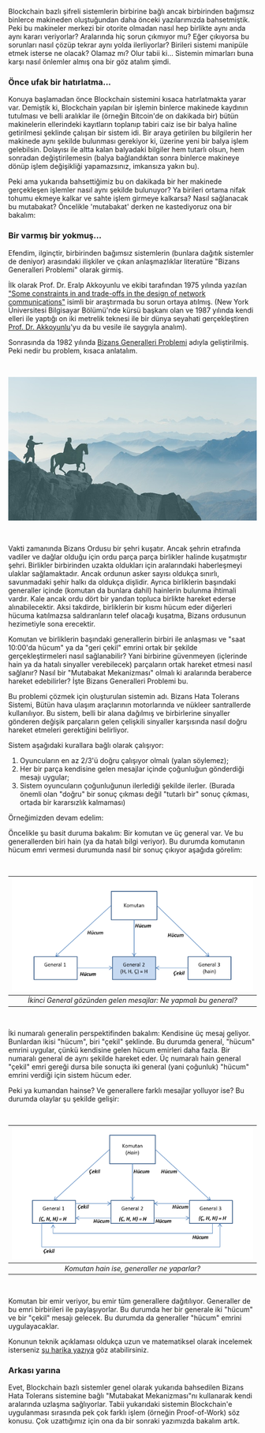 


Blockchain bazlı şifreli sistemlerin birbirine bağlı ancak birbirinden bağımsız binlerce makineden oluştuğundan daha önceki yazılarımızda bahsetmiştik. Peki bu makineler merkezi bir otorite olmadan nasıl hep birlikte aynı anda aynı kararı veriyorlar? Aralarında hiç sorun çıkmıyor mu? Eğer çıkıyorsa bu sorunları nasıl çözüp tekrar aynı yolda ilerliyorlar? Birileri sistemi manipüle etmek isterse ne olacak? Olamaz mı? Olur tabii ki... Sistemin mimarları buna karşı nasıl önlemler almış ona bir göz atalım şimdi. 

### Önce ufak bir hatırlatma... 


Konuya başlamadan önce Blockchain sistemini kısaca hatırlatmakta yarar var. Demiştik ki, Blockchain yapılan bir işlemin binlerce makinede kaydının tutulması ve belli aralıklar ile (örneğin Bitcoin'de on dakikada bir) bütün makinelerin ellerindeki kayıtların toplanıp tabiri caiz ise bir balya haline getirilmesi şeklinde çalışan bir sistem idi. Bir araya getirilen bu bilgilerin her makinede aynı şekilde bulunması gerekiyor ki, üzerine yeni bir balya işlem gelebilsin. Dolayısı ile altta kalan balyadaki bilgiler hem tutarlı olsun, hem sonradan değiştirilemesin (balya bağlandıktan sonra binlerce makineye dönüp işlem değişikliği yapamazsınız, imkansıza yakın bu). 

Peki ama yukarıda bahsettiğimiz bu on dakikada bir her makinede gerçekleşen işlemler nasıl aynı şekilde bulunuyor? Ya birileri ortama nifak tohumu ekmeye kalkar ve sahte işlem girmeye kalkarsa? Nasıl sağlanacak bu mutabakat? Öncelikle 'mutabakat' derken ne kastediyoruz ona bir bakalım: 

### Bir varmış bir yokmuş...

Efendim, ilginçtir, birbirinden bağımsız sistemlerin (bunlara dağıtık sistemler de deniyor) arasındaki ilişkiler ve çıkan anlaşmazlıklar literatüre "Bizans Generalleri Problemi" olarak girmiş. 

İlk olarak  Prof. Dr. Eralp Akkoyunlu ve ekibi tarafından 1975 yılında yazılan ["Some constraints in and trade-offs in the design of network communications"](http://hydra.infosys.tuwien.ac.at/teaching/courses/AdvancedDistributedSystems/download/1975_Akkoyunlu,%20Ekanadham,%20Huber_Some%20constraints%20and%20tradeoffs%20in%20the%20design%20of%20network%20communications.pdf) isimli bir araştırmada bu sorun ortaya atılmış. (New York Üniversitesi Bilgisayar Bölümü'nde kürsü başkanı olan ve 1987 yılında kendi elleri ile yaptığı on iki metrelik teknesi ile bir dünya seyahati gerçekleştiren [Prof. Dr. Akkoyunlu](http://www.wiki-zero.co/index.php?q=aHR0cHM6Ly90ci53aWtpcGVkaWEub3JnL3dpa2kvRXJhbHBfQWtrb3l1bmx1)'yu da bu vesile ile saygıyla analım). 

Sonrasında da 1982 yılında [Bizans Generalleri Problemi](https://www.microsoft.com/en-us/research/publication/byzantine-generals-problem/) adıyla geliştirilmiş. Peki nedir bu problem, kısaca anlatalım. 

&nbsp;

![bizans-generalleri.jpg](/assets/bizans-generalleri.jpg)

&nbsp;

Vakti zamanında Bizans Ordusu bir şehri kuşatır. Ancak şehrin etrafında vadiler ve dağlar olduğu için ordu parça parça birlikler halinde kuşatmıştır şehri. Birlikler birbirinden uzakta oldukları için aralarındaki haberleşmeyi ulaklar sağlamaktadır. Ancak ordunun asker sayısı oldukça sınırlı, savunmadaki şehir halkı da oldukça dişlidir. Ayrıca birliklerin başındaki generaller içinde (komutan da bunlara dahil) hainlerin bulunma ihtimali vardır. Kale ancak ordu dört bir yandan topluca birlikte hareket ederse alınabilecektir. Aksi takdirde, birliklerin bir kısmı hücum eder diğerleri hücuma katılmazsa saldıranların telef olacağı kuşatma, Bizans ordusunun hezimetiyle sona erecektir. 

Komutan ve birliklerin başındaki generallerin birbiri ile anlaşması ve "saat 10:00'da hücum" ya da "geri çekil" emrini ortak bir şekilde gerçekleştirmeleri nasıl sağlanabilir? Yani birbirine güvenmeyen (içlerinde hain ya da hatalı sinyaller verebilecek) parçaların ortak hareket etmesi nasıl sağlanır?   Nasıl bir "Mutabakat Mekanizması" olmalı ki aralarında beraberce hareket edebilirler? İşte Bizans Generalleri Problemi bu. 

Bu problemi çözmek için oluşturulan sistemin adı. Bizans Hata Tolerans Sistemi, Bütün hava ulaşım araçlarının motorlarında ve nükleer santrallerde kullanılıyor.  Bu sistem, belli bir alana dağılmış ve birbirlerine sinyaller gönderen değişik parçaların gelen çelişkili sinyaller karşısında nasıl doğru hareket etmeleri gerektiğini belirliyor. 

Sistem aşağıdaki kurallara bağlı olarak çalışıyor: 

1. Oyuncuların en az 2/3'ü doğru çalışıyor olmalı (yalan söylemez);
2. Her bir parça kendisine gelen mesajlar içinde çoğunluğun gönderdiği mesajı uygular; 
3. Sistem oyuncuların çoğunluğunun ilerlediği şekilde ilerler. (Burada önemli olan "doğru" bir sonuç çıkması değil "tutarlı bir" sonuç çıkması, ortada bir kararsızlık kalmaması)

Örneğimizden devam edelim: 

Öncelikle şu basit duruma bakalım: Bir komutan ve üç general var. Ve bu generallerden biri hain (ya da hatalı bilgi veriyor). Bu durumda komutanın hücum emri vermesi durumunda nasıl bir sonuç çıkıyor aşağıda görelim:

&nbsp;

| ![bizans-general-problem-1-v3.png](/assets/bizans-general-problem-1-v3.png) | 
|:--:| 
| *İkinci General gözünden gelen mesajlar: Ne yapmalı bu general?* | 

&nbsp;

İki numaralı generalin perspektifinden bakalım: Kendisine üç mesaj geliyor. Bunlardan ikisi "hücum", biri "çekil" şeklinde. Bu durumda general, "hücum" emrini uygular, çünkü kendisine gelen hücum emirleri daha fazla. Bir numaralı general de aynı şekilde hareket eder. Üç numaralı hain general "çekil" emri gereği dursa bile  sonuçta iki general (yani çoğunluk) "hücum" emrini verdiği için sistem hücum eder. 

Peki ya kumandan hainse? Ve generallere farklı mesajlar yolluyor ise? Bu durumda olaylar şu şekilde gelişir: 

&nbsp;

| ![bizans-general-problem-2-v2.png](/assets/bizans-general-problem-2-v2.png) | 
|:--:| 
| *Komutan hain ise, generaller ne yaparlar?* | 

&nbsp;

Komutan bir emir veriyor, bu emir tüm generallere dağıtılıyor. Generaller de bu emri birbirileri ile paylaşıyorlar. Bu durumda her bir generale iki "hücum" ve bir "çekil" mesajı gelecek. Bu durumda da generaller "hücum" emrini uygulayacaklar. 



Konunun teknik açıklaması oldukça uzun ve matematiksel olarak incelemek isterseniz [şu harika yazıya](https://marknelson.us/posts/2007/07/23/byzantine.html) göz atabilirsiniz.


### Arkası yarına

Evet, Blockchain bazlı sistemler genel olarak yukarıda bahsedilen Bizans Hata Tolerans sistemine bağlı "Mutabakat Mekanizması"nı kullanarak kendi aralarında uzlaşma sağlıyorlar. Tabii yukarıdaki sistemin Blockchain'e uygulanması sırasında pek çok farklı işlem (örneğin Proof-of-Work) söz konusu. Çok uzattığımız için ona da bir sonraki yazımızda bakalım artık. 

